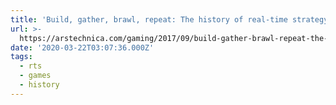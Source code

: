 ```yaml
---
title: 'Build, gather, brawl, repeat: The history of real-time strategy games'
url: >-
  https://arstechnica.com/gaming/2017/09/build-gather-brawl-repeat-the-history-of-real-time-strategy-games/
date: '2020-03-22T03:07:36.000Z'
tags:
  - rts
  - games
  - history
---
```

